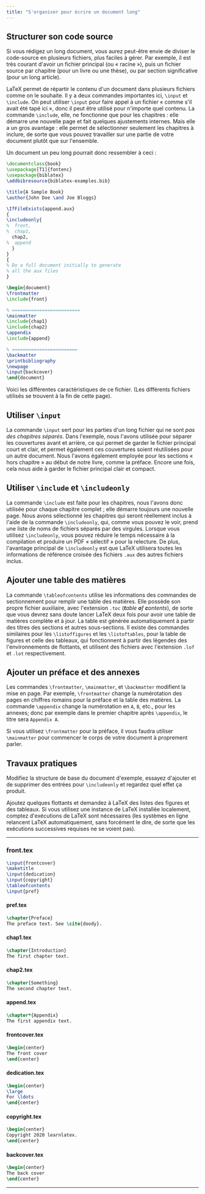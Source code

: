 ```yaml
---
title: "S'organiser pour écrire un document long"
---
```

<script>
preincludes = {
 "pre0": {
    "pre1": "front.tex",
    "pre2": "pref.tex",
    "pre3": "chap1.tex",
    "pre4": "chap2.tex",
    "pre5": "append.tex",
    "pre6": "frontcover.tex",
    "pre7": "dedication.tex",
    "pre8": "copyright.tex",
    "pre9": "backcover.tex",
   }
}
</script>

## Structurer son code source

Si vous rédigez un long document, vous aurez peut-être envie de diviser le code-source en plusieurs fichiers, plus faciles à gérer. Par exemple, il est très courant d'avoir un fichier principal (ou « racine »), puis un fichier source par chapitre (pour un livre ou une thèse), ou par section significative (pour un long article).

LaTeX permet de répartir le contenu d'un document dans plusieurs fichiers comme on le souhaite. Il y a deux commandes importantes ici, `\input` et `\include`. On peut utiliser `\input` pour faire appel à un fichier « comme s'il avait été tapé ici », donc il peut être utilisé pour n'importe quel contenu. La commande `\include`, elle, ne fonctionne que pour les chapitres : elle démarre une nouvelle page et fait quelques ajustements internes. Mais elle a un gros avantage : elle permet de sélectionner seulement les chapitres à inclure, de sorte que vous pouvez travailler sur une partie de votre document plutôt que sur l'ensemble.

Un document un peu long pourrait donc ressembler à ceci :

<!-- pre0 {% raw %} -->
```latex
\documentclass{book}
\usepackage[T1]{fontenc}
\usepackage{biblatex}
\addbibresource{biblatex-examples.bib}

\title{A Sample Book}
\author{John Doe \and Joe Bloggs}

\IfFileExists{append.aux}
{
\includeonly{
%  front,
%  chap1,
  chap2,
%  append
  }
}
{
% Do a full document initially to generate
% all the aux files
}

\begin{document}
\frontmatter
\include{front}

% =========================
\mainmatter
\include{chap1}
\include{chap2}
\appendix
\include{append}

% ========================
\backmatter
\printbibliography
\newpage
\input{backcover}
\end{document}
```
<!-- {% endraw %} -->

Voici les différentes caractéristiques de ce fichier. (Les différents fichiers utilisés se trouvent à la fin de cette page).


## Utiliser `\input`

La commande `\input` sert pour les parties d'un long fichier qui ne sont _pas des chapitres séparés_. Dans l'exemple, nous l'avons utilisée pour séparer les couvertures avant et arrière, ce qui permet de garder le fichier principal court et clair, et permet également ces couvertures soient réutilisées pour un autre document. Nous l'avons également employée pour les sections « hors chapitre » au début de notre livre, comme la préface. Encore une fois, cela nous aide à garder le fichier principal clair et compact.


## Utiliser `\include` et `\includeonly`

La commande `\include` est faite pour les chapitres, nous l'avons donc utilisée pour chaque chapitre complet ; elle démarre toujours une nouvelle page. Nous avons sélectionné les chapitres qui seront réellement inclus à l'aide de la commande `\includeonly`, qui, comme vous pouvez le voir, prend une liste de noms de fichiers séparés par des virgules. Lorsque vous utilisez `\includeonly`, vous pouvez réduire le temps nécessaire à la compilation et produire un PDF « sélectif » pour la relecture. De plus, l'avantage principal de `\includeonly` est que LaTeX utilisera toutes les informations de référence croisée des fichiers `.aux` des autres fichiers inclus.


## Ajouter une table des matières

La commande `\tableofcontents` utilise les informations des commandes de sectionnement pour remplir une table des matières. Elle possède son propre fichier auxiliaire, avec l'extension `.toc` (_**t**able **o**f **c**ontents_), de sorte que vous devrez sans doute lancer LaTeX deux fois pour avoir une table de matières complète et à jour. La table est générée automatiquement à partir des titres des sections et autres sous-sections. Il existe des commandes similaires pour les `\listoffigures` et les `\listoftables`, pour la table de figures et celle des tableaux, qui fonctionnent à partir des légendes des l'environnements de flottants, et utilisent des fichiers avec l'extension `.lof` et `.lot` respectivement.


## Ajouter un préface et des annexes

Les commandes `\frontmatter`, `\mainmatter`, et `\backmatter` modifient la mise en page. Par exemple, `\frontmatter` change la numérotation des pages en chiffres romains pour la préface et la table des matières. La commande `\appendix` change la numérotation en `A`, `B`, etc., pour les annexes; donc par exemple dans le premier chapitre après `\appendix`, le titre sera `Appendix A`.

Si vous utilisez `\frontmatter` pour la préface, il vous faudra utiliser `\mainmatter` pour commencer le corps de votre document à proprement parler.


## Travaux pratiques

Modifiez la structure de base du document d'exemple, essayez d'ajouter et de supprimer des entrées pour `\includeonly` et regardez quel effet ça produit.

Ajoutez quelques flottants et demandez à LaTeX des listes des figures et des tableaux. Si vous utilisez une instance de LaTeX installée localement, comptez d'exécutions de LaTeX sont nécessaires (les systèmes en ligne relancent LaTeX automatiquement, sans forcément le dire, de sorte que les exécutions successives requises ne se voient pas).


----

### front.tex
<!-- pre1 {% raw %} -->
```latex
\input{frontcover}
\maketitle
\input{dedication}
\input{copyright}
\tableofcontents
\input{pref}
```

#### pref.tex
<!-- pre2 {% raw %} -->
```latex
\chapter{Preface}
The preface text. See \cite{doody}.
```
<!-- {% endraw %} -->

#### chap1.tex
<!-- pre3 {% raw %} -->
```latex
\chapter{Introduction}
The first chapter text.
```
<!-- {% endraw %} -->

#### chap2.tex
<!-- pre4 {% raw %} -->
```latex
\chapter{Something}
The second chapter text.
```
<!-- {% endraw %} -->

####  append.tex
<!-- pre5 {% raw %} -->
```latex
\chapter*{Appendix}
The first appendix text.
```
<!-- {% endraw %} -->

#### frontcover.tex
<!-- pre6 {% raw %} -->
```latex
\begin{center}
The front cover
\end{center}
```
<!-- {% endraw %} -->

#### dedication.tex
<!-- pre7 {% raw %} -->
```latex
\begin{center}
\large
For \ldots
\end{center}
```
<!-- {% endraw %} -->

#### copyright.tex
<!-- pre8 {% raw %} -->
```latex
\begin{center}
Copyright 2020 learnlatex.
\end{center}
```
<!-- {% endraw %} -->

#### backcover.tex
<!-- pre9 {% raw %} -->
```latex
\begin{center}
The back cover
\end{center}
```
<!-- {% endraw %} -->

----
